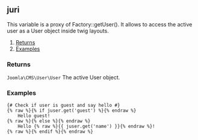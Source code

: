## juri

This variable is a proxy of Factory::getUser(). It allows to access the active user as a User object inside twig layouts.  

1. [Returns](#returns)
2. [Examples](#examples)

### Returns <a id="returns"></a>

`Joomla\CMS\User\User`  The active User object.

### Examples <a id="examples"></a>

```twig
{# Check if user is guest and say hello #}
{% raw %}{% if juser.get('guest') %}{% endraw %}
	Hello guest!
{% raw %}{% else %}{% endraw %}
	Hello {% raw %}{{ juser.get('name') }}{% endraw %}!
{% raw %}{% endif %}{% endraw %}
```
